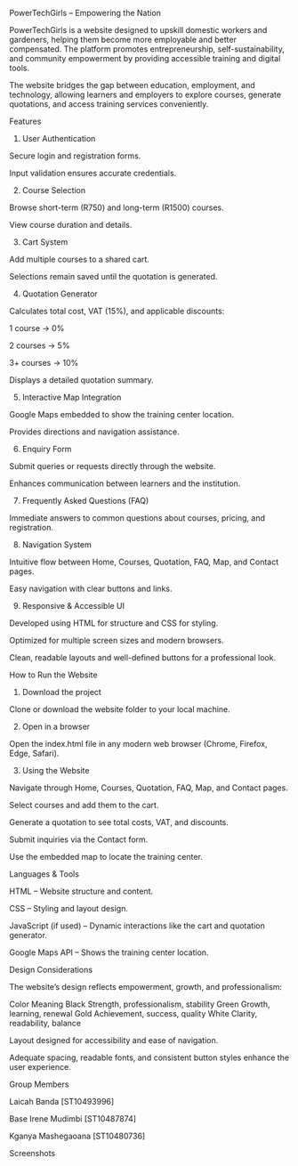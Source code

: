 PowerTechGirls – Empowering the Nation

PowerTechGirls is a website designed to upskill domestic workers and gardeners, helping them become more employable and better compensated. The platform promotes entrepreneurship, self-sustainability, and community empowerment by providing accessible training and digital tools.

The website bridges the gap between education, employment, and technology, allowing learners and employers to explore courses, generate quotations, and access training services conveniently.

Features
1. User Authentication

Secure login and registration forms.

Input validation ensures accurate credentials.

2. Course Selection

Browse short-term (R750) and long-term (R1500) courses.

View course duration and details.

3. Cart System

Add multiple courses to a shared cart.

Selections remain saved until the quotation is generated.

4. Quotation Generator

Calculates total cost, VAT (15%), and applicable discounts:

1 course → 0%

2 courses → 5%

3+ courses → 10%

Displays a detailed quotation summary.

5. Interactive Map Integration

Google Maps embedded to show the training center location.

Provides directions and navigation assistance.

6. Enquiry Form

Submit queries or requests directly through the website.

Enhances communication between learners and the institution.

7. Frequently Asked Questions (FAQ)

Immediate answers to common questions about courses, pricing, and registration.

8. Navigation System

Intuitive flow between Home, Courses, Quotation, FAQ, Map, and Contact pages.

Easy navigation with clear buttons and links.

9. Responsive & Accessible UI

Developed using HTML for structure and CSS for styling.

Optimized for multiple screen sizes and modern browsers.

Clean, readable layouts and well-defined buttons for a professional look.

How to Run the Website
1. Download the project

Clone or download the website folder to your local machine.

2. Open in a browser

Open the index.html file in any modern web browser (Chrome, Firefox, Edge, Safari).

3. Using the Website

Navigate through Home, Courses, Quotation, FAQ, Map, and Contact pages.

Select courses and add them to the cart.

Generate a quotation to see total costs, VAT, and discounts.

Submit inquiries via the Contact form.

Use the embedded map to locate the training center.

Languages & Tools

HTML – Website structure and content.

CSS – Styling and layout design.

JavaScript (if used) – Dynamic interactions like the cart and quotation generator.

Google Maps API – Shows the training center location.

Design Considerations

The website’s design reflects empowerment, growth, and professionalism:

Color	Meaning
Black	Strength, professionalism, stability
Green	Growth, learning, renewal
Gold	Achievement, success, quality
White	Clarity, readability, balance

Layout designed for accessibility and ease of navigation.

Adequate spacing, readable fonts, and consistent button styles enhance the user experience.

Group Members

Laicah Banda [ST10493996]

Base Irene Mudimbi [ST10487874]

Kganya Mashegaoana [ST10480736]

 Screenshots
